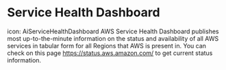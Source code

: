 # Service Health Dashboard
icon: AiServiceHealthDashboard
AWS Service Health Dashboard publishes most up-to-the-minute information on the status and availability of all AWS services in tabular form for all Regions that AWS is present in. You can check on this page https://status.aws.amazon.com/ to get current status information.